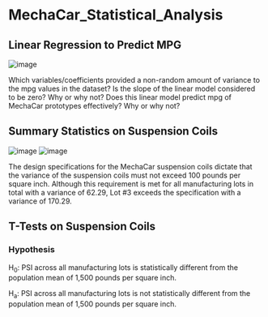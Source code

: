 # MechaCar_Statistical_Analysis
## Linear Regression to Predict MPG

![image](https://user-images.githubusercontent.com/97318406/165199191-5775467b-c8fd-4751-9741-0a6126d4f32f.png)

Which variables/coefficients provided a non-random amount of variance to the mpg values in the dataset?
Is the slope of the linear model considered to be zero? Why or why not?
Does this linear model predict mpg of MechaCar prototypes effectively? Why or why not?

## Summary Statistics on Suspension Coils

![image](https://user-images.githubusercontent.com/97318406/165199760-d5850cc0-7a19-42d4-8985-e7063e639afc.png)
![image](https://user-images.githubusercontent.com/97318406/165199987-743ecc29-95db-4e04-9161-3fdef7037273.png)

The design specifications for the MechaCar suspension coils dictate that the variance of the suspension coils must not exceed 100 pounds per square inch. Although this requirement is met for all manufacturing lots in total with a variance of 62.29, Lot #3 exceeds the specification with a variance of 170.29.

## T-Tests on Suspension Coils
### Hypothesis
H<sub>0</sub>: PSI across all manufacturing lots is statistically different from the population mean of 1,500 pounds per square inch.

H<sub>a</sub>: PSI across all manufacturing lots is not statistically different from the population mean of 1,500 pounds per square inch.
